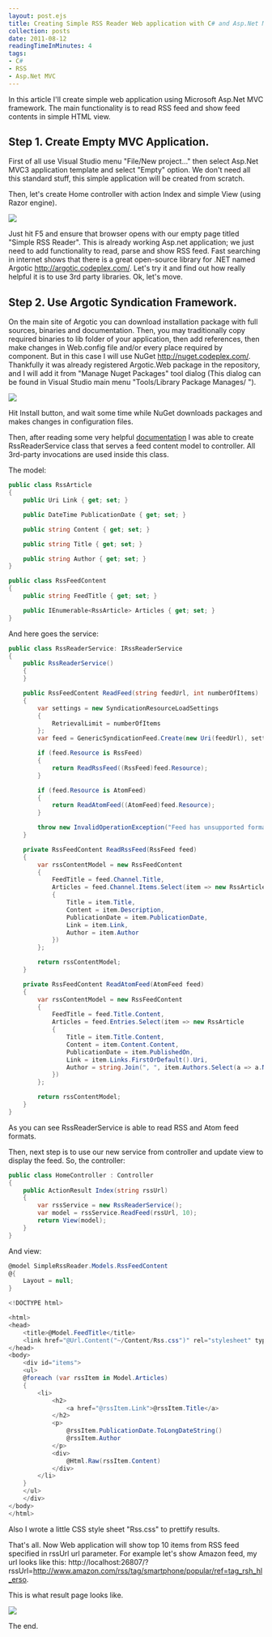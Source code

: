 ```yaml
---
layout: post.ejs
title: Creating Simple RSS Reader Web application with C# and Asp.Net MVC.
collection: posts
date: 2011-08-12
readingTimeInMinutes: 4
tags: 
- C#
- RSS
- Asp.Net MVC
---
```

In this article I'll create simple web application using Microsoft Asp.Net MVC framework. The main functionality is to read RSS feed and show feed contents in simple HTML view.

## Step 1. Create Empty MVC Application.

First of all use Visual Studio menu "File/New project..." then select Asp.Net MVC3 application template and select "Empty" option. We don't need all this standard stuff, this simple application will be created from scratch.

Then, let's create Home controller with action Index and simple View (using Razor engine).

![](3_2.png)

Just hit F5 and ensure that browser opens with our empty page titled "Simple RSS Reader". This is already working Asp.net application; we just need to add functionality to read, parse and show RSS feed. Fast searching in internet shows that there is a great open-source library for .NET named Argotic http://argotic.codeplex.com/. Let's try it and find out how really helpful it is to use 3rd party libraries. Ok, let's move.

## Step 2. Use Argotic Syndication Framework.

On the main site of Argotic you can download installation package with full sources, binaries and documentation. Then, you may traditionally copy required binaries to lib folder of your application, then add references, then make changes in Web.config file and/or every place required by component. But in this case I will use NuGet http://nuget.codeplex.com/. Thankfully it was already registered Argotic.Web package in the repository, and I will add it from "Manage Nuget Packages" tool dialog (This dialog can be found in Visual Studio main menu "Tools/Library Package Manages/ ").

![](5_2.png)

Hit Install button, and wait some time while NuGet downloads packages and makes changes in configuration files.

Then, after reading some very helpful [documentation](http://argotic.codeplex.com/wikipage?title=Consuming%20an%20Atom%20feed%20or%20Atom%20entry%20document) I was able to create RssReaderService class that serves a feed content model to controller. All 3rd-party invocations are used inside this class.

The model:

``` csharp
public class RssArticle
{
	public Uri Link { get; set; }

	public DateTime PublicationDate { get; set; }

	public string Content { get; set; }

	public string Title { get; set; }

	public string Author { get; set; }
}

public class RssFeedContent
{
	public string FeedTitle { get; set; }

	public IEnumerable<RssArticle> Articles { get; set; }
}
```

And here goes the service:

``` csharp
public class RssReaderService: IRssReaderService
{
	public RssReaderService()
	{
	}

	public RssFeedContent ReadFeed(string feedUrl, int numberOfItems)
	{
		var settings = new SyndicationResourceLoadSettings
		{
			RetrievalLimit = numberOfItems
		};
		var feed = GenericSyndicationFeed.Create(new Uri(feedUrl), settings);

		if (feed.Resource is RssFeed)
		{
			return ReadRssFeed((RssFeed)feed.Resource);
		}

		if (feed.Resource is AtomFeed)
		{
			return ReadAtomFeed((AtomFeed)feed.Resource);
		}

		throw new InvalidOperationException("Feed has unsupported format");
	}

	private RssFeedContent ReadRssFeed(RssFeed feed)
	{
		var rssContentModel = new RssFeedContent
		{
			FeedTitle = feed.Channel.Title,
			Articles = feed.Channel.Items.Select(item => new RssArticle
			{
				Title = item.Title,
				Content = item.Description,
				PublicationDate = item.PublicationDate,
				Link = item.Link,
				Author = item.Author
			})
		};

		return rssContentModel;
	}

	private RssFeedContent ReadAtomFeed(AtomFeed feed)
	{
		var rssContentModel = new RssFeedContent
		{
			FeedTitle = feed.Title.Content,
			Articles = feed.Entries.Select(item => new RssArticle
			{
				Title = item.Title.Content,
				Content = item.Content.Content,
				PublicationDate = item.PublishedOn,
				Link = item.Links.FirstOrDefault().Uri,
				Author = string.Join(", ", item.Authors.Select(a => a.Name))
			})
		};

		return rssContentModel;
	}
}
```
	
As you can see RssReaderService is able to read RSS and Atom feed formats.

Then, next step is to use our new service from controller and update view to display the feed. So, the controller:
    
``` csharp
public class HomeController : Controller
{
	public ActionResult Index(string rssUrl)
	{
		var rssService = new RssReaderService();
		var model = rssService.ReadFeed(rssUrl, 10);
		return View(model);
	}
}
```

And view:
    
``` csharp
@model SimpleRssReader.Models.RssFeedContent
@{
	Layout = null;
}

<!DOCTYPE html>

<html>
<head>
	<title>@Model.FeedTitle</title>
	<link href="@Url.Content("~/Content/Rss.css")" rel="stylesheet" type="text/css" />
</head>
<body>
	<div id="items">
	<ul>
	@foreach (var rssItem in Model.Articles)
	{
		<li>
			<h2>
				<a href="@rssItem.Link">@rssItem.Title</a>
			</h2>
			<p>
				@rssItem.PublicationDate.ToLongDateString()
				@rssItem.Author
			</p>
			<div>
				@Html.Raw(rssItem.Content)
			</div>
		</li>
	}
	</ul>
	</div>
</body>
</html>
```
	
Also I wrote a little CSS style sheet "Rss.css" to prettify results.

That's all. Now Web application will show top 10 items from RSS feed specified in rssUrl url parameter. For example let's show Amazon feed, my url looks like this: http://localhost:26807/?rssUrl=http://www.amazon.com/rss/tag/smartphone/popular/ref=tag_rsh_hl_erso.

This is what result page looks like.

![](6_2.png)

The end.
